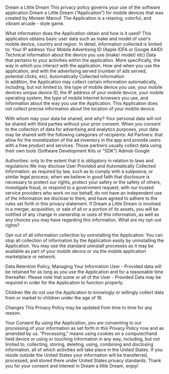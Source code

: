 Dream a Little Dream
This privacy policy governs your use of the software application Dream a Little Dream (“Application”) for mobile devices that was created by Moneer Marouf. The Application is a relaxing, colorful, and vibrant arcade - style game. 
 
What information does the Application obtain and how is it used?
This application obtains basic user data such as make and model of user’s mobile device, country and region.
In detail, information collected is limited to:
Your IP address
Your Mobile Advertising ID (Apple IDFA or Google AAID)
Technical information about the device you use (make/ model/ etc)
Data that pertains to your activities within the application. More specifically, the way in which you interact with the application. How and when you use the application, and with the advertising served (number of ads served, potential clicks, etc).
Automatically Collected Information  
In addition, the Application may collect certain information automatically, including, but not limited to, the type of mobile device you use, your mobile devices unique device ID, the IP address of your mobile device, your mobile operating system, the type of mobile Internet browsers you use, and information about the way you use the Application. 
 This Application does not collect precise information about the location of your mobile device. 
 
With whom may your data be shared, and why?
Your personal data will not be shared with third parties without your prior consent.
When you consent to the collection of data for advertising and analytics purposes, your data may be shared with the following categories of recipients:
Ad Partners: that allow for the monetization of the ad inventory in the app and provide users with a free product and services.
Those partners usually collect data using their own tools (Software Development Kits or “SDK”)
Admob
Google

Authorities: only to the extent that it is obligatory in relation to laws and regulations
We may disclose User Provided and Automatically Collected Information:
as required by law, such as to comply with a subpoena, or similar legal process;
when we believe in good faith that disclosure is necessary to protect our rights, protect your safety or the safety of others, investigate fraud, or respond to a government request;
with our trusted service providers who work on our behalf, do not have an independent use of the information we disclose to them, and have agreed to adhere to the rules set forth in this privacy statement.
If Dream a Little Dream is involved in a merger, acquisition, or sale of all or a portion of its assets, you will be notified of any change in ownership or uses of this information, as well as any choices you may have regarding this information.
What are my opt-out rights?
 
Opt-out of all information collection by uninstalling the Application: You can stop all collection of information by the Application easily by uninstalling the Application. You may use the standard uninstall processes as it may be available as part of your mobile device or via the mobile application marketplace or network.  

Data Retention Policy, Managing Your Information
User - Provided data will be retained for as long as you use the Application and for a reasonable time thereafter. Please note that some or all of the User - Provided Data may be required in order for the Application to function properly.
 
Children
We do not use the Application to knowingly or willingly collect data from or market to children under the age of 16. 
 
Changes
This Privacy Policy may be updated from time to time for any reason.  
 
Your Consent
By using the Application, you are consenting to our processing of your information as set forth in this Privacy Policy now and as amended by us. "Processing,” means using cookies on a computer/hand held device or using or touching information in any way, including, but not limited to, collecting, storing, deleting, using, combining and disclosing information, all of which activities will take place in the United States. If you reside outside the United States your information will be transferred, processed, and stored there under United States privacy standards. 
Thank you for your consent and interest in Dream a little Dream, enjoy!
 


